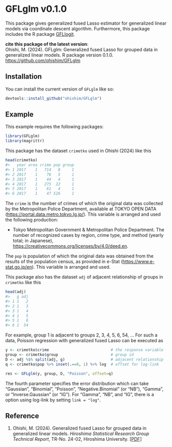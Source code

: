 
<!-- README.md is generated from README.Rmd. Please edit that file -->

# GFLglm v0.1.0

<!-- badges: start -->
<!-- badges: end -->

This package gives generalized fused Lasso estimator for generalized
linear models via coordinate descent algorithm. Furthermore, this
package includes the R package
[GFLlogit](https://github.com/ohishim/GFLlogit).

**cite this package of the latest version**:  
Ohishi, M. (2024). GFLglm: Generalized fused Lasso for grouped data in
generalized linear models. R package version 0.1.0.
<https://github.com/ohishim/GFLglm>

## Installation

You can install the current version of `GFLglm` like so:

``` r
devtools::install_github("ohishim/GFLglm")
```

## Example

This example requires the following packages:

``` r
library(GFLglm)
library(magrittr)
```

This package has the dataset `crimetko` used in Ohishi (2024) like this

``` r
head(crimetko)
#>   year area crime pop group
#> 1 2017    1   714   8     1
#> 2 2017    1    76   5     1
#> 3 2017    1    44   4     1
#> 4 2017    1   275  22     1
#> 5 2017    1    61   4     1
#> 6 2017    1    47 526     1
```

The `crime` is the number of crimes of which the original data was
collected by the Metropolitan Police Department, available at TOKYO OPEN
DATA (<https://portal.data.metro.tokyo.lg.jp/>). This variable is
arranged and used the following production:

- Tokyo Metropolitan Government & Metropolitan Police Department. The
  number of recognized cases by region, crime type, and method (yearly
  total; in Japanese),
  <https://creativecommons.org/licenses/by/4.0/deed.en>.

The `pop` is population of which the original data was obtained from the
results of the population census, as provided in e-Stat
(<https://www.e-stat.go.jp/en>). This variable is arranged and used.

This package also has the dataset `adj` of adjacent relationship of
groups in `crimetko` like this

``` r
head(adj)
#>   g adj
#> 1 1   2
#> 2 1   3
#> 3 1   4
#> 4 1   5
#> 5 1   6
#> 6 1  54
```

For example, group 1 is adjacent to groups 2, 3, 4, 5, 6, 54, … For such
a data, Poisson regression with generalized fused Lasso can be executed
as

``` r
y <- crimetko$crime                           # the response variable  
group <- crimetko$group                       # group id
D <- adj %$% split(adj, g)                    # adjacent relationship
q <- crimetko$pop %>% inset(.==0, 1) %>% log  # offset for log-link

res <- GFLglm(y, group, D, "Poisson", offset=q)
```

The fourth parameter specifies the error distribution which can take
“Gaussian”, “Binomial”, “Poisson”, “Negative.Binomial” (or “NB”),
“Gamma”, or “Inverse.Gaussian” (or “IG”). For “Gamma”, “NB”, and “IG”,
there is a option using log-link by setting `link = "log"`.

## Reference

1.  Ohishi, M. (2024). Generalized fused Lasso for grouped data in
    generalized linear models. *Hiroshima Statistical Research Group
    Technical Report*, TR-No. 24-02, Hiroshima University.
    \[[PDF](http://www.math.sci.hiroshima-u.ac.jp/stat/TR/TR24/TR24-02.pdf)\]
